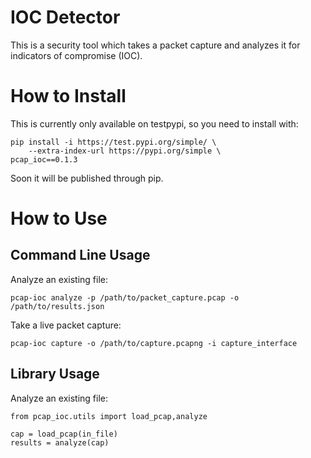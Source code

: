 # IOC Detector

This is a security tool which takes a packet capture and analyzes it for indicators of compromise (IOC).

# How to Install

This is currently only available on testpypi, so you need to install with:
```
pip install -i https://test.pypi.org/simple/ \                       
    --extra-index-url https://pypi.org/simple \
pcap_ioc==0.1.3
```

Soon it will be published through pip.

# How to Use

## Command Line Usage

Analyze an existing file:
```
pcap-ioc analyze -p /path/to/packet_capture.pcap -o /path/to/results.json
```

Take a live packet capture:
```
pcap-ioc capture -o /path/to/capture.pcapng -i capture_interface
```

## Library Usage

Analyze an existing file:

```
from pcap_ioc.utils import load_pcap,analyze

cap = load_pcap(in_file)
results = analyze(cap)
```